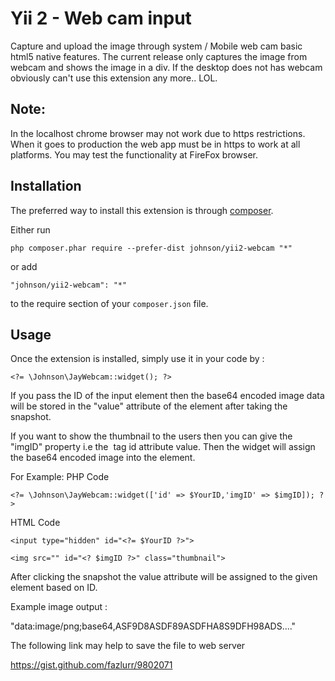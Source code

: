 Yii 2 - Web cam input
=====================
Capture and upload the image through system / Mobile web cam basic html5 native features. The current release only captures the image from webcam and shows the image in a div. If the desktop does not has webcam obviously can't use this extension any more.. LOL.

Note:
-------

In the localhost chrome browser may not work due to https restrictions. When it goes to production the web app must be in https to work at all platforms.
You may test the functionality at FireFox browser.

Installation
------------

The preferred way to install this extension is through [composer](http://getcomposer.org/download/).

Either run

~~~
php composer.phar require --prefer-dist johnson/yii2-webcam "*"
~~~

or add

~~~
"johnson/yii2-webcam": "*"
~~~

to the require section of your `composer.json` file.


Usage
-----

Once the extension is installed, simply use it in your code by  :
~~~
<?= \Johnson\JayWebcam::widget(); ?>
~~~

If you pass the ID of the input element then the base64 encoded image data will be stored in the "value" attribute of the element after taking the snapshot.

If you want to show the thumbnail to the users then you can give the "imgID" property i.e the <img> tag id attribute value. Then the widget will assign the base64 encoded image into the element.

For Example:
PHP Code
~~~
<?= \Johnson\JayWebcam::widget(['id' => $YourID,'imgID' => $imgID]); ?>
~~~

HTML Code
~~~
<input type="hidden" id="<?= $YourID ?>">

<img src="" id="<? $imgID ?>" class="thumbnail">
~~~

After clicking the snapshot the value attribute will be assigned to the given element based on ID.

Example image output : 

"data:image/png;base64,ASF9D8ASDF89ASDFHA8S9DFH98ADS...."

The following link may help to save the file to web server

https://gist.github.com/fazlurr/9802071
